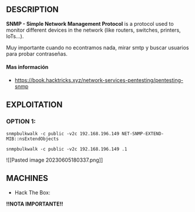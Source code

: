 
## DESCRIPTION

**SNMP - Simple Network Management Protocol** is a protocol used to monitor different devices in the network (like routers, switches, printers, IoTs...).

Muy importante cuando no econtramos nada, mirar smtp y buscar usuarios para probar contraseñas.
#### Mas información
* https://book.hacktricks.xyz/network-services-pentesting/pentesting-snmp

## EXPLOITATION

### OPTION 1: 

```
snmpbulkwalk -c public -v2c 192.168.196.149 NET-SNMP-EXTEND-MIB::nsExtendObjects

snmpbulkwalk -c public -v2c 192.168.196.149 .1   
```

![[Pasted image 20230605180337.png]]
## MACHINES

* Hack The Box: 

**!!NOTA IMPORTANTE!!** 